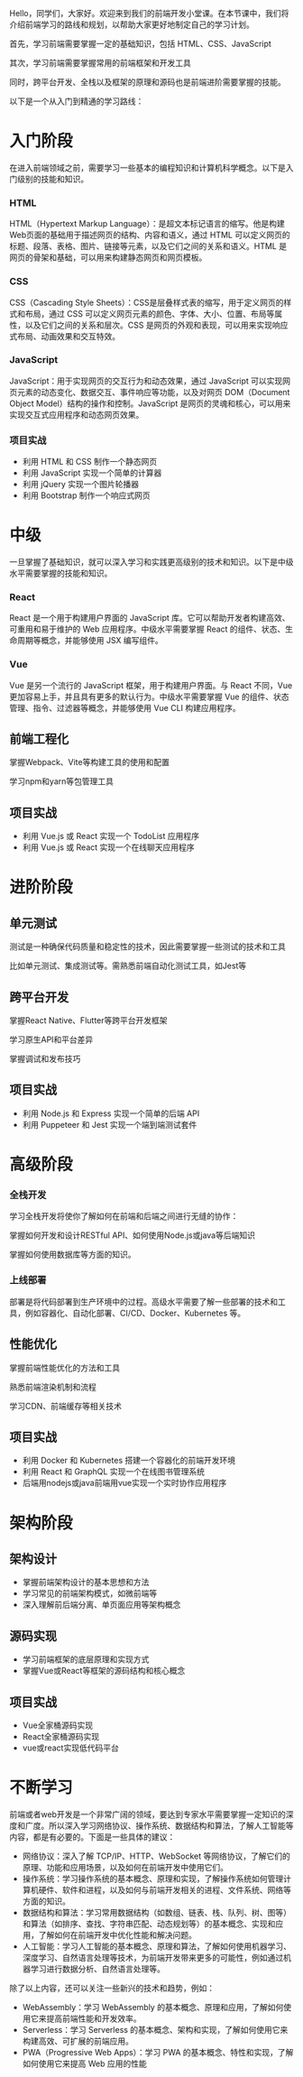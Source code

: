 Hello，同学们，大家好。欢迎来到我们的前端开发小堂课。在本节课中，我们将介绍前端学习的路线和规划，以帮助大家更好地制定自己的学习计划。

首先，学习前端需要掌握一定的基础知识，包括 HTML、CSS、JavaScript

其次，学习前端需要掌握常用的前端框架和开发工具

同时，跨平台开发、全栈以及框架的原理和源码也是前端进阶需要掌握的技能。

以下是一个从入门到精通的学习路线：

# 入门阶段

在进入前端领域之前，需要学习一些基本的编程知识和计算机科学概念。以下是入门级别的技能和知识。

### **HTML**

HTML（Hypertext Markup Language）：是超文本标记语言的缩写。他是构建Web页面的基础用于描述网页的结构、内容和语义，通过 HTML 可以定义网页的标题、段落、表格、图片、链接等元素，以及它们之间的关系和语义。HTML 是网页的骨架和基础，可以用来构建静态网页和网页模板。

### **CSS**

CSS（Cascading Style Sheets）：CSS是层叠样式表的缩写，用于定义网页的样式和布局，通过 CSS 可以定义网页元素的颜色、字体、大小、位置、布局等属性，以及它们之间的关系和层次。CSS 是网页的外观和表现，可以用来实现响应式布局、动画效果和交互特效。

### **JavaScript**

JavaScript：用于实现网页的交互行为和动态效果，通过 JavaScript 可以实现网页元素的动态变化、数据交互、事件响应等功能，以及对网页 DOM（Document Object Model）结构的操作和控制。JavaScript 是网页的灵魂和核心，可以用来实现交互式应用程序和动态网页效果。

### 项目实战

- 利用 HTML 和 CSS 制作一个静态网页
- 利用 JavaScript 实现一个简单的计算器
- 利用 jQuery 实现一个图片轮播器
- 利用 Bootstrap 制作一个响应式网页

# **中级**

一旦掌握了基础知识，就可以深入学习和实践更高级别的技术和知识。以下是中级水平需要掌握的技能和知识。

### **React**

React 是一个用于构建用户界面的 JavaScript 库。它可以帮助开发者构建高效、可重用和易于维护的 Web 应用程序。中级水平需要掌握 React 的组件、状态、生命周期等概念，并能够使用 JSX 编写组件。

### **Vue**

Vue 是另一个流行的 JavaScript 框架，用于构建用户界面。与 React 不同，Vue 更加容易上手，并且具有更多的默认行为。中级水平需要掌握 Vue 的组件、状态管理、指令、过滤器等概念，并能够使用 Vue CLI 构建应用程序。

## 前端工程化

掌握Webpack、Vite等构建工具的使用和配置

学习npm和yarn等包管理工具

## 项目实战

- 利用 Vue.js 或 React 实现一个 TodoList 应用程序
- 利用 Vue.js 或 React 实现一个在线聊天应用程序

# 进阶阶段

## 单元**测试**

测试是一种确保代码质量和稳定性的技术，因此需要掌握一些测试的技术和工具

比如单元测试、集成测试等。需熟悉前端自动化测试工具，如Jest等

## 跨平台开发

掌握React Native、Flutter等跨平台开发框架

学习原生API和平台差异

掌握调试和发布技巧

## 项目实战

- 利用 Node.js 和 Express 实现一个简单的后端 API
- 利用 Puppeteer 和 Jest 实现一个端到端测试套件

# **高级阶段**

### **全栈开发**

学习全栈开发将使你了解如何在前端和后端之间进行无缝的协作：

掌握如何开发和设计RESTful API、如何使用Node.js或java等后端知识

掌握如何使用数据库等方面的知识。

### 上线**部署**

部署是将代码部署到生产环境中的过程。高级水平需要了解一些部署的技术和工具，例如容器化、自动化部署、CI/CD、Docker、Kubernetes 等。

## 性能优化

掌握前端性能优化的方法和工具

熟悉前端渲染机制和流程

学习CDN、前端缓存等相关技术

## 项目实战

- 利用 Docker 和 Kubernetes 搭建一个容器化的前端开发环境
- 利用 React 和 GraphQL 实现一个在线图书管理系统
- 后端用nodejs或java前端用vue实现一个实时协作应用程序

# 架构阶段

## 架构设计

- 掌握前端架构设计的基本思想和方法
- 学习常见的前端架构模式，如微前端等
- 深入理解前后端分离、单页面应用等架构概念

## 源码实现

- 学习前端框架的底层原理和实现方式
- 掌握Vue或React等框架的源码结构和核心概念

## 项目实战

- Vue全家桶源码实现
- React全家桶源码实现
- vue或react实现低代码平台

# 不断学习

前端或者web开发是一个非常广阔的领域，要达到专家水平需要掌握一定知识的深度和广度。所以深入学习网络协议、操作系统、数据结构和算法，了解人工智能等内容，都是有必要的。下面是一些具体的建议：

- 网络协议：深入了解 TCP/IP、HTTP、WebSocket 等网络协议，了解它们的原理、功能和应用场景，以及如何在前端开发中使用它们。
- 操作系统：学习操作系统的基本概念、原理和实现，了解操作系统如何管理计算机硬件、软件和进程，以及如何与前端开发相关的进程、文件系统、网络等方面的知识。
- 数据结构和算法：学习常用数据结构（如数组、链表、栈、队列、树、图等）和算法（如排序、查找、字符串匹配、动态规划等）的基本概念、实现和应用，了解如何在前端开发中优化性能和解决问题。
- 人工智能：学习人工智能的基本概念、原理和算法，了解如何使用机器学习、深度学习、自然语言处理等技术，为前端开发带来更多的可能性，例如通过机器学习进行数据分析、自然语言处理等。

除了以上内容，还可以关注一些新兴的技术和趋势，例如：

- WebAssembly：学习 WebAssembly 的基本概念、原理和应用，了解如何使用它来提高前端性能和开发效率。
- Serverless：学习 Serverless 的基本概念、架构和实现，了解如何使用它来构建高效、可扩展的前端应用。
- PWA（Progressive Web Apps）：学习 PWA 的基本概念、特性和实现，了解如何使用它来提高 Web 应用的性能
